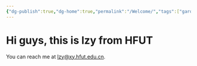 ```yaml
---
{"dg-publish":true,"dg-home":true,"permalink":"/Welcome/","tags":["gardenEntry"],"dgPassFrontmatter":true,"created":"2025-06-22T21:50:01.000+08:00","updated":"2025-04-24T09:27:42.000+08:00"}
---
```



# Hi guys, this is lzy from HFUT
You can reach me at lzy@xy.hfut.edu.cn.